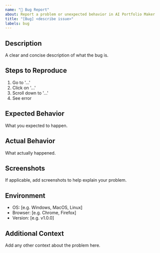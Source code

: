```yaml
---
name: "🐞 Bug Report"
about: Report a problem or unexpected behavior in AI Portfolio Maker
title: "[Bug] <describe issue>"
labels: bug
---
```


## Description

A clear and concise description of what the bug is.

## Steps to Reproduce

1. Go to '...'
2. Click on '...'
3. Scroll down to '...'
4. See error

## Expected Behavior

What you expected to happen.

## Actual Behavior

What actually happened.

## Screenshots

If applicable, add screenshots to help explain your problem.

## Environment

- OS: [e.g. Windows, MacOS, Linux]
- Browser: [e.g. Chrome, Firefox]
- Version: [e.g. v1.0.0]

## Additional Context

Add any other context about the problem here.
